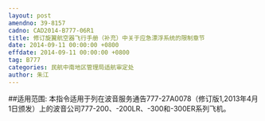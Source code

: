 ```yaml
---
layout: post
amendno: 39-8157
cadno: CAD2014-B777-06R1
title: 修订旋翼航空器飞行手册（补充）中关于应急漂浮系统的限制章节
date: 2014-09-11 00:00:00 +0800
effdate: 2014-09-11 00:00:00 +0800
tag: B777
categories: 民航中南地区管理局适航审定处
author: 朱江
---
```


##适用范围:
本指令适用于列在波音服务通告777-27A0078（修订版1,2013年4月1日颁发）上的波音公司777-200、-200LR、-300和-300ER系列飞机。

